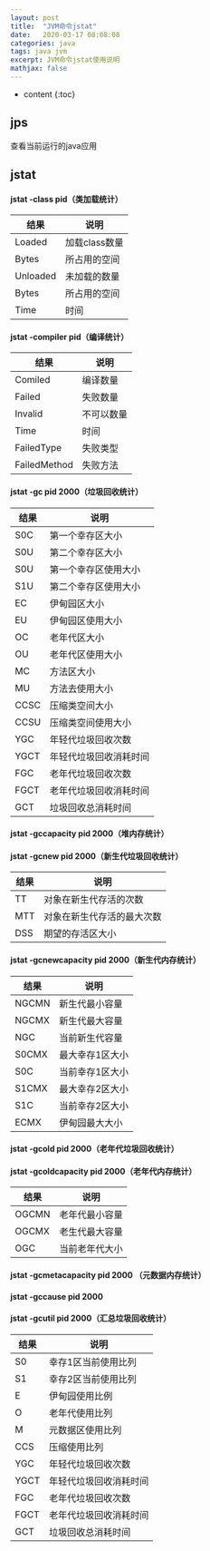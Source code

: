 ```yaml
---
layout: post
title:  "JVM命令jstat"
date:   2020-03-17 08:08:08
categories: java
tags: java jvm
excerpt: JVM命令jstat使用说明
mathjax: false
---
```


* content
{:toc}

## jps

查看当前运行的java应用

## jstat

#### jstat -class pid（类加载统计）

结果 | 说明
---|---
Loaded | 加载class数量
Bytes | 所占用的空间
Unloaded | 未加载的数量
Bytes | 所占用的空间
Time | 时间

#### jstat -compiler pid（编译统计）

结果 | 说明
---|---
Comiled | 编译数量
Failed | 失败数量
Invalid | 不可以数量
Time | 时间
FailedType | 失败类型
FailedMethod | 失败方法

#### jstat -gc pid 2000（垃圾回收统计）

结果 | 说明
---|---
S0C | 第一个幸存区大小
S0U | 第二个幸存区大小
S0U | 第一个幸存区使用大小
S1U | 第二个幸存区使用大小
EC | 伊甸园区大小
EU | 伊甸园区使用大小
OC | 老年代区大小
OU | 老年代区使用大小
MC | 方法区大小
MU | 方法去使用大小
CCSC | 压缩类空间大小
CCSU | 压缩类空间使用大小
YGC | 年轻代垃圾回收次数
YGCT | 年轻代垃圾回收消耗时间
FGC | 老年代垃圾回收次数
FGCT | 老年代垃圾回收消耗时间
GCT | 垃圾回收总消耗时间

#### jstat -gccapacity pid 2000（堆内存统计）

#### jstat -gcnew pid 2000（新生代垃圾回收统计）

结果 | 说明
---|---
TT | 对象在新生代存活的次数
MTT | 对象在新生代存活的最大次数
DSS | 期望的存活区大小


#### jstat -gcnewcapacity pid 2000（新生代内存统计）

结果 | 说明
---|---
NGCMN | 新生代最小容量
NGCMX | 新生代最大容量
NGC | 当前新生代容量
S0CMX | 最大幸存1区大小
S0C | 当前幸存1区大小
S1CMX | 最大幸存2区大小
S1C | 当前幸存2区大小
ECMX | 伊甸园最大大小


#### jstat -gcold pid 2000（老年代垃圾回收统计）

#### jstat -gcoldcapacity pid 2000（老年代内存统计）

结果 | 说明
---|---
OGCMN | 老年代最小容量
OGCMX | 老生代最大容量
OGC | 当前老年代大小

#### jstat -gcmetacapacity pid 2000 （元数据内存统计）

#### jstat -gccause pid 2000

#### jstat -gcutil pid 2000（汇总垃圾回收统计）

结果 | 说明
---|---
S0 | 幸存1区当前使用比列
S1 | 幸存2区当前使用比列
E | 伊甸园使用比例
O | 老年代使用比列
M | 元数据区使用比列
CCS | 压缩使用比列
YGC | 年轻代垃圾回收次数
YGCT | 年轻代垃圾回收消耗时间
FGC | 老年代垃圾回收次数
FGCT | 老年代垃圾回收消耗时间
GCT | 垃圾回收总消耗时间